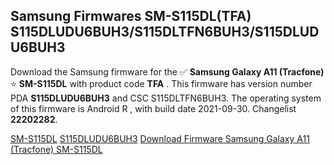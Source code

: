 <h2>Samsung Firmwares SM-S115DL(TFA) S115DLUDU6BUH3/S115DLTFN6BUH3/S115DLUDU6BUH3</h2>
Download the Samsung firmware for the ✅ <strong>Samsung Galaxy A11 (Tracfone) </strong> ⭐ <strong>SM-S115DL</strong> with product code <strong>TFA</strong> . This firmware has version number PDA <strong>S115DLUDU6BUH3</strong> and CSC S115DLTFN6BUH3. The operating system of this firmware is Android R , with build date 2021-09-30. Changelist <strong>22202282</strong>.


[SM-S115DL](https://samfirm.shop/samsung/model/SM-S115DL)
[S115DLUDU6BUH3](https://samfirm.shop/samsung/pda/S115DLUDU6BUH3)
[Download Firmware Samsung Galaxy A11 (Tracfone) SM-S115DL](https://samfirm.shop/samsung/firmware/461449)

